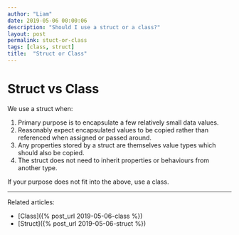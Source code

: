 ```yaml
---
author: "Liam"
date: 2019-05-06 00:00:06
description: "Should I use a struct or a class?"
layout: post
permalink: stuct-or-class
tags: [class, struct]
title:  "Struct or Class"
---
```


# Struct vs Class

We use a struct when:
1. Primary purpose is to encapsulate a few relatively small data values.
2. Reasonably expect encapsulated values to be copied rather than referenced when assigned or passed around.
3. Any properties stored by a struct are themselves value types which should also be copied.
4. The struct does not need to inherit properties or behaviours from another type.

If your purpose does not fit into the above, use a class.

---

Related articles:
- [Class]({% post_url 2019-05-06-class %})
- [Struct]({% post_url 2019-05-06-struct %})
